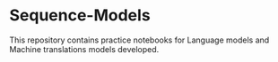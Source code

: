 # Sequence-Models
This repository contains practice notebooks for Language models and Machine translations models developed.
